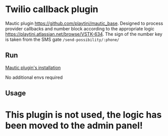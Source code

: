 Twilio callback plugin
==============

Mautic plugin https://github.com/playtini/mautic_base. Designed to process provider callbacks and number block according to the appropriate logic https://playtini.atlassian.net/browse/VSTK-634. The sign of the number key is taken from the SMS gate `/send-possibility/:phone/`

Run
---
[Mautic plugin's installation](https://developer.mautic.org/#plugins)


No additional envs required

Usage
-----

# This plugin is not used, the logic has been moved to the admin panel!